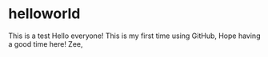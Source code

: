 # helloworld
This is a test
Hello everyone!
  This is my first time using GitHub, Hope having a good time here!
Zee,
